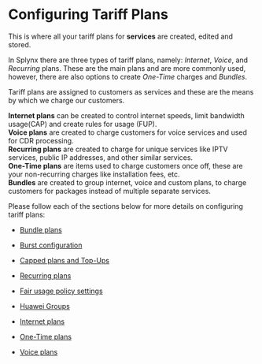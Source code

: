 Configuring Tariff Plans
========================

This is where all your tariff plans for **services** are created, edited and stored.

In Splynx there are three types of tariff plans, namely: *Internet*, *Voice*, and *Recurring* plans. These are the main plans and are more commonly used, however, there are also options to create *One-Time* charges and *Bundles*.

Tariff plans are assigned to customers as services and these are the means by which we charge our customers.

**Internet plans** can be created to control internet speeds, limit bandwidth usage(CAP) and create rules for usage (FUP). <br>
**Voice plans** are created to charge customers for voice services and used for CDR processing. <br>
**Recurring plans** are created to charge for unique services like IPTV services, public IP addresses, and other similar services. <br>
**One-Time plans** are items used to charge customers once off, these are your non-recurring charges like installation fees, etc.<br>
**Bundles** are created to group internet, voice and custom plans, to charge customers for packages instead of multiple separate services.

Please follow each of the sections below for more details on configuring tariff plans:

* [Bundle plans](configuring_tariff_plans/bundle_plans/bundle_plans.md)

* [Burst configuration](configuring_tariff_plans/burst_speed_concept/burst_speed_concept.md)

* [Capped plans and Top-Ups](configuring_tariff_plans/capped_plans/capped_plans.md)

* [Recurring plans](configuring_tariff_plans/recurring_plans/recurring_plans.md)

* [Fair usage policy settings](configuring_tariff_plans/fair_usage_policy/fair_usage_policy.md)

* [Huawei Groups](configuring_tariff_plans/huawei_groups/huawei_groups.md)

* [Internet plans](configuring_tariff_plans/internet_plans/internet_plans.md)

* [One-Time plans](configuring_tariff_plans/one_time_plans/one_time_plans.md)

* [Voice plans](configuring_tariff_plans/voice_plans/voice_plans.md)
